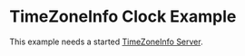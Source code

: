 # TimeZoneInfo Clock Example

This example needs a started [TimeZoneInfo Server](../../examples/time_zone_info_server).
